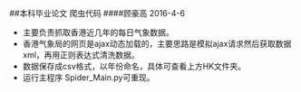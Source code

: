 ##本科毕业论文 爬虫代码
####顾豪高 2016-4-6
* 主要负责抓取香港近几年的每日气象数据。
* 香港气象局的网页是ajax动态加载的，主要思路是模拟ajax请求然后获取数据xml，再用正则表达式清洗数据。
* 数据保存成csv格式，以年份命名，具体可查看上方HK文件夹。
* 运行主程序 Spider_Main.py可重现。